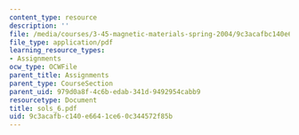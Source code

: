 ```yaml
---
content_type: resource
description: ''
file: /media/courses/3-45-magnetic-materials-spring-2004/9c3acafbc140e6641ce60c344572f85b_sols_6.pdf
file_type: application/pdf
learning_resource_types:
- Assignments
ocw_type: OCWFile
parent_title: Assignments
parent_type: CourseSection
parent_uid: 979d0a8f-4c6b-edab-341d-9492954cabb9
resourcetype: Document
title: sols_6.pdf
uid: 9c3acafb-c140-e664-1ce6-0c344572f85b
---
```

